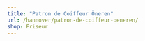 ```yaml
---
title: "Patron de Coiffeur Öneren"
url: /hannover/patron-de-coiffeur-oeneren/
shop: Friseur
---
```

